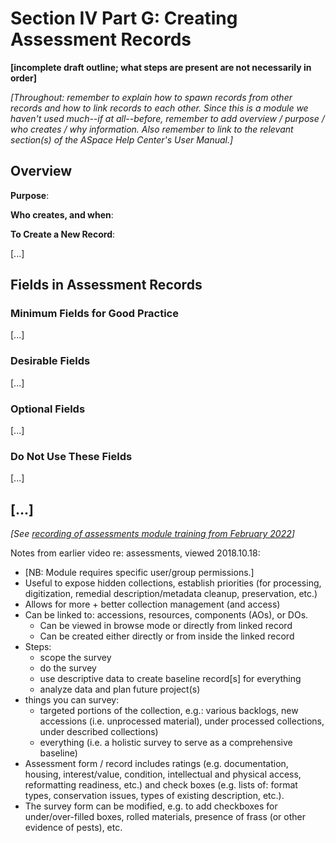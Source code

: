 # Section IV Part G: Creating Assessment Records

**[incomplete draft outline; what steps are present are not necessarily in order]**

*[Throughout: remember to explain how to spawn records from other records and how to link records to each other.  Since this is a module we haven't used much--if at all--before, remember to add overview / purpose / who creates / why information. Also remember to link to the relevant section(s) of the ASpace Help Center's User Manual.]*

## Overview

**Purpose**:

**Who creates, and when**:

**To Create a New Record**:

[...]

## Fields in Assessment Records

### Minimum Fields for Good Practice

[...]

### Desirable Fields

[...]

### Optional Fields

[...]

### Do Not Use These Fields

[...]

## [...]

*[See [recording of assessments module training from February 2022](https://www.youtube.com/watch?v=h1lmWsrkz4U)]*

Notes from earlier video re: assessments, viewed 2018.10.18:

- [NB: Module requires specific user/group permissions.]
- Useful to expose hidden collections, establish priorities (for processing, digitization, remedial description/metadata cleanup, preservation, etc.)
- Allows for more + better collection management (and access)
- Can be linked to: accessions, resources, components (AOs), or DOs.
  - Can be viewed in browse mode or directly from linked record
  - Can be created either directly or from inside the linked record
- Steps:
  - scope the survey
  - do the survey
  - use descriptive data to create baseline record[s] for everything
  - analyze data and plan future project(s)
- things you can survey:
  - targeted portions of the collection, e.g.: various backlogs, new accessions (i.e. unprocessed material), under processed collections, under described collections)
  - everything (i.e. a holistic survey to serve as a comprehensive baseline)
- Assessment form / record includes ratings (e.g. documentation, housing, interest/value, condition, intellectual and physical access, reformatting readiness, etc.) and check boxes (e.g. lists of: format types, conservation issues, types of existing description, etc.).
- The survey form can be modified, e.g. to add checkboxes for under/over-filled boxes, rolled materials, presence of frass (or other evidence of pests), etc.
